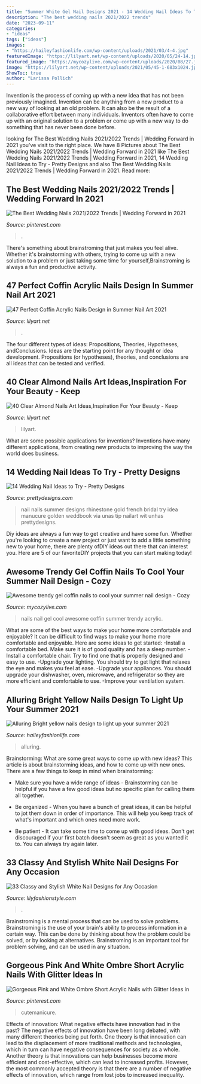 ```yaml
---
title: "Summer White Gel Nail Designs 2021 - 14 Wedding Nail Ideas To Try"
description: "The best wedding nails 2021/2022 trends"
date: "2023-09-11"
categories:
- "ideas"
tags: ["ideas"]
images:
- "https://haileyfashionlife.com/wp-content/uploads/2021/03/4-4.jpg"
featuredImage: "https://lilyart.net/wp-content/uploads/2020/05/24-14.jpg"
featured_image: "https://mycozylive.com/wp-content/uploads/2020/08/27.jpg"
image: "https://lilyart.net/wp-content/uploads/2021/05/45-1-683x1024.jpg"
ShowToc: true
author: "Larissa Pollich"
---
```



Invention is the process of coming up with a new idea that has not been previously imagined. Invention can be anything from a new product to a new way of looking at an old problem. It can also be the result of a collaborative effort between many individuals. Inventors often have to come up with an original solution to a problem or come up with a new way to do something that has never been done before.

	

		
looking for The Best Wedding Nails 2021/2022 Trends | Wedding Forward in 2021 you've visit to the right place. We have 8 Pictures about The Best Wedding Nails 2021/2022 Trends | Wedding Forward in 2021 like The Best Wedding Nails 2021/2022 Trends | Wedding Forward in 2021, 14 Wedding Nail Ideas to Try - Pretty Designs and also The Best Wedding Nails 2021/2022 Trends | Wedding Forward in 2021. Read more:
		
    
## The Best Wedding Nails 2021/2022 Trends | Wedding Forward In 2021

<img loading=lazy src="https://i.pinimg.com/736x/08/11/3d/08113d79e1706c6d63d212df00c3c28b.jpg" onerror="this.onerror=null;this.src='https://tse4.mm.bing.net/th?id=OIP.gs9btIgaWg8j3y3m5-G_7wAAAA&amp;pid=15.1';" alt="The Best Wedding Nails 2021/2022 Trends | Wedding Forward in 2021">

_Source: pinterest.com_

>. 

	

There's something about brainstroming that just makes you feel alive. Whether it's brainstorming with others, trying to come up with a new solution to a problem or just taking some time for yourself,Brainstroming is always a fun and productive activity.

    
## 47 Perfect Coffin Acrylic Nails Design In Summer Nail Art 2021

<img loading=lazy src="https://lilyart.net/wp-content/uploads/2021/05/45-1-683x1024.jpg" onerror="this.onerror=null;this.src='https://tse1.mm.bing.net/th?id=OIP.r3eMLlSK-8hk8ev8FZn-8gHaLG&amp;pid=15.1';" alt="47 Perfect Coffin Acrylic Nails Design in Summer Nail Art 2021">

_Source: lilyart.net_

>. 

	

The four different types of ideas: Propositions, Theories, Hypotheses, andConclusions.
Ideas are the starting point for any thought or idea development. Propositions (or hypotheses), theories, and conclusions are all ideas that can be tested and verified.

    
## 40 Clear Almond Nails Art Ideas,Inspiration For Your Beauty - Keep

<img loading=lazy src="https://lilyart.net/wp-content/uploads/2020/05/24-14.jpg" onerror="this.onerror=null;this.src='https://tse3.mm.bing.net/th?id=OIP.qFjjlq1k_fYxizfHjF_P6QHaJ8&amp;pid=15.1';" alt="40 Clear Almond Nails Art Ideas,Inspiration For Your Beauty - Keep">

_Source: lilyart.net_

>lilyart. 

	

What are some possible applications for inventions?
Inventions have many different applications, from creating new products to improving the way the world does business.

    
## 14 Wedding Nail Ideas To Try - Pretty Designs

<img loading=lazy src="https://www.prettydesigns.com/wp-content/uploads/2014/07/White-Nails.jpg" onerror="this.onerror=null;this.src='https://tse2.mm.bing.net/th?id=OIP.qIcsRRa_vBQAWLJSf65gXAHaJ3&amp;pid=15.1';" alt="14 Wedding Nail Ideas to Try - Pretty Designs">

_Source: prettydesigns.com_

>nail nails summer designs rhinestone gold french bridal try idea manucure golden weddbook via unas tip nailart wit unhas prettydesigns. 

	

Diy ideas are always a fun way to get creative and have some fun. Whether you're looking to create a new project or just want to add a little something new to your home, there are plenty ofDIY ideas out there that can interest you. Here are 5 of our favoriteDIY projects that you can start making today!

    
## Awesome Trendy Gel Coffin Nails To Cool Your Summer Nail Design - Cozy

<img loading=lazy src="https://mycozylive.com/wp-content/uploads/2020/08/27.jpg" onerror="this.onerror=null;this.src='https://tse1.mm.bing.net/th?id=OIP.TrUCFjiEamLXUeharEuGjQHaJ3&amp;pid=15.1';" alt="Awesome trendy gel coffin nails to cool your summer nail design - Cozy">

_Source: mycozylive.com_

>nails nail gel cool awesome coffin summer trendy acrylic. 

	

What are some of the best ways to make your home more comfortable and enjoyable?
It can be difficult to find ways to make your home more comfortable and enjoyable. Here are some ideas to get started: 
-Install a comfortable bed. Make sure it is of good quality and has a sleep number.
-Install a comfortable chair. Try to find one that is properly designed and easy to use.
-Upgrade your lighting. You should try to get light that relaxes the eye and makes you feel at ease.
-Upgrade your appliances. You should upgrade your dishwasher, oven, microwave, and refrigerator so they are more efficient and comfortable to use. 
-Improve your ventilation system.

    
## Alluring Bright Yellow Nails Design To Light Up Your Summer 2021

<img loading=lazy src="https://haileyfashionlife.com/wp-content/uploads/2021/03/4-4.jpg" onerror="this.onerror=null;this.src='https://tse4.mm.bing.net/th?id=OIP.h_X9AQ37IlCPque8d2rOIAHaKx&amp;pid=15.1';" alt="Alluring Bright yellow nails design to light up your summer 2021">

_Source: haileyfashionlife.com_

>alluring. 

	

Brainstorming: What are some great ways to come up with new ideas?
This article is about brainstorming ideas, and how to come up with new ones. There are a few things to keep in mind when brainstorming: 
- Make sure you have a wide range of ideas - Brainstorming can be helpful if you have a few good ideas but no specific plan for calling them all together. 

- Be organized - When you have a bunch of great ideas, it can be helpful to jot them down in order of importance. This will help you keep track of what's important and which ones need more work. 

- Be patient - It can take some time to come up with good ideas. Don't get discouraged if your first batch doesn't seem as great as you wanted it to. You can always try again later.

    
## 33 Classy And Stylish White Nail Designs For Any Occasion

<img loading=lazy src="https://lilyfashionstyle.com/wp-content/uploads/2021/05/20-5-683x1024.jpg" onerror="this.onerror=null;this.src='https://tse4.mm.bing.net/th?id=OIP.oOJf9nAj4FOnQll7QeBzYQHaLG&amp;pid=15.1';" alt="33 Classy and Stylish White Nail Designs for Any Occasion">

_Source: lilyfashionstyle.com_

>. 

	

Brainstroming is a mental process that can be used to solve problems. Brainstroming is the use of your brain's ability to process information in a certain way. This can be done by thinking about how the problem could be solved, or by looking at alternatives. Brainstroming is an important tool for problem solving, and can be used in any situation.

    
## Gorgeous Pink And White Ombre Short Acrylic Nails With Glitter Ideas In

<img loading=lazy src="https://i.pinimg.com/736x/63/0a/b9/630ab9564925af5c78968fdc34954403.jpg" onerror="this.onerror=null;this.src='https://tse2.mm.bing.net/th?id=OIP.yXPLj_EHjZccuKuHJ6jX5QHaNy&amp;pid=15.1';" alt="Gorgeous Pink and White Ombre Short Acrylic Nails with Glitter Ideas in">

_Source: pinterest.com_

>cutemanicure. 

	

Effects of innovation: What negative effects have innovation had in the past?
The negative effects of innovation have been long debated, with many different theories being put forth. One theory is that innovation can lead to the displacement of more traditional methods and technologies, which in turn can have negative consequences for society as a whole. Another theory is that innovations can help businesses become more efficient and cost-effective, which can lead to increased profits. However, the most commonly accepted theory is that there are a number of negative effects of innovation, which range from lost jobs to increased inequality.

